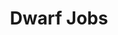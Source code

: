 ---
title: Dwarf Jobs
layout: ledger_detail
cascade:
  layout: job
  faction: Dwarf
resources:
    basic:
      sell:
        quantity: 5
        price: 3
      buy:
        price: 2
    common_forging:
      sell:
        quantity: 5
        price: 7
      buy:
        price: 4
    common_enchanting:
      buy:
        price: 4
    common_alchemy:
      buy:
        price: 4
    rare:
      buy:
        price: 8
items:
  - name: Common One Handed Weapon
    buy: 
      price: 6
    sell:
      quantity: 2
      price: 8
  - name: Common Two Handed Weapon
    buy: 
      price: 6
    sell:
      quantity: 2
      price: 8
  - name: Dwarven Ale
    buy: 
      price: 15
    sell:
      quantity: 2
      price: 20
  - name: Common Shield
    buy: 
      price: 6
    sell:
      quantity: 2
      price: 8
  - name: Basic Lock
    buy: 
      price: 2
    sell:
      quantity: 2
      price: 5
  - name: Basic Barricade
    buy: 
      price: 2
    sell:
      quantity: 2
      price: 5
rank:
 - Stormhammer - 2
---